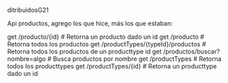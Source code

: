 ditribuidosG21


Api productos, agrego los que hice, más los que estaban: 

get /producto/{id}                    # Retorna un producto dado un id
get /producto                         # Retorna todos los productos 
get /productTypes/{typeId}/productos  # Retorna todos los productos de un producttype id
get /productos/buscar?nombre=algo     # Busca productos por nombre 
get /productTypes                     # Retorna todos los producttypes
get /productTypes/{id}                # Retorna un producttype dado un id
